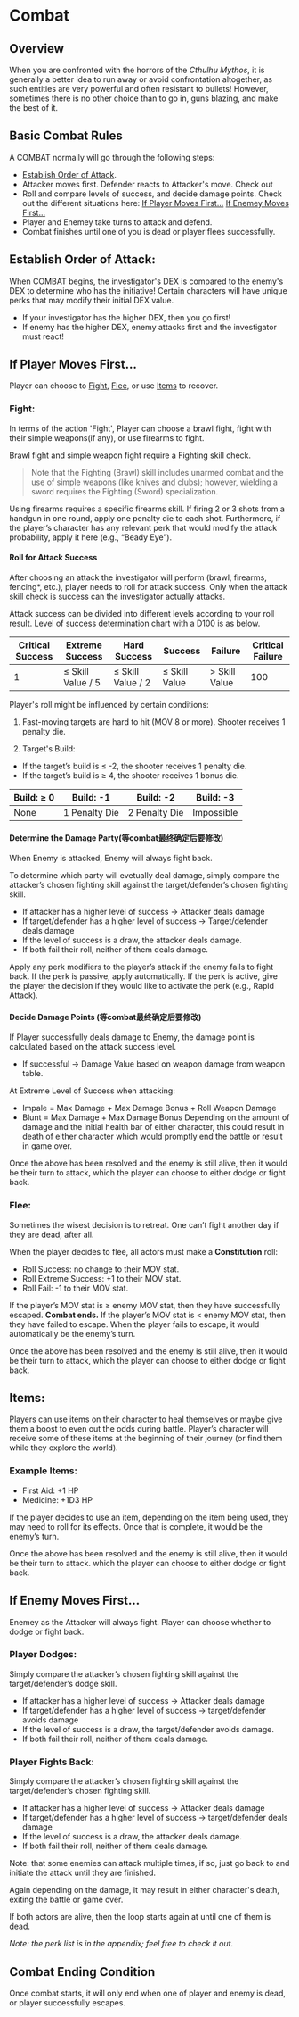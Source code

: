 # Combat

## Overview
When you are confronted with the horrors of the *Cthulhu Mythos*, it is generally a better idea to run away or avoid confrontation altogether, as such entities are very powerful and often resistant to bullets! However, sometimes there is no other choice than to go in, guns blazing, and make the best of it.

## Basic Combat Rules

A COMBAT normally will go through the following steps:

- [Establish Order of Attack](#establish-order-of-attack). 
- Attacker moves first. Defender reacts to Attacker's move. Check out
- Roll and compare levels of success, and decide damage points.
Check out the different situations here:
[If Player Moves First...](#if-player-moves-first)
[If Enemey Moves First...](#if-enemy-moves-first)
- Player and Enemey take turns to attack and defend.
- Combat finishes until one of you is dead or player flees successfully.

## Establish Order of Attack:

When COMBAT begins, the investigator's DEX is compared to the enemy's DEX to determine who has the initiative! Certain characters will have unique perks that may modify their initial DEX value.

- If your investigator has the higher DEX, then you go first!
- If enemy has the higher DEX, enemy attacks first and the investigator must react!

## If Player Moves First...
Player can choose to [Fight](#fight), [Flee](#flee), or use [Items](#items) to recover. 

### Fight:
In terms of the action 'Fight', Player can choose a brawl fight, fight with their simple weapons(if any), or use firearms to fight.

Brawl fight and simple weapon fight require a Fighting skill check. 

> Note that the Fighting (Brawl) skill includes unarmed combat and the use of simple weapons (like knives and clubs); however, wielding a sword requires the Fighting (Sword) specialization.

Using firearms requires a specific firearms skill. If firing 2 or 3 shots from a handgun in one round, apply one penalty die to each shot.
Furthermore, if the player’s character has any relevant perk that would modify the attack probability, apply it here (e.g., “Beady Eye”).

#### Roll for Attack Success
After choosing an attack the investigator will perform (brawl, firearms, fencing*, etc.), player needs to roll for attack success. Only when the attack skill check is success can the investigator actually attacks.

Attack success can be divided into different levels according to your roll result. Level of success determination chart with a D100 is as below.

| Critical Success | Extreme Success        | Hard Success          | Success               | Failure           | Critical Failure |
|------------------|------------------------|-----------------------|-----------------------|-------------------|------------------|
|       1      | ≤ Skill Value / 5      | ≤ Skill Value / 2     | ≤ Skill Value         | > Skill Value     | 100              |

Player's roll might be influenced by certain conditions: 

1. Fast-moving targets are hard to hit (MOV 8 or more). Shooter receives 1 penalty die.

2. Target's Build:
- If the target’s build is ≤ -2, the shooter receives 1 penalty die.
- If the target’s build is ≥ 4, the shooter receives 1 bonus die.

| Build: ≥ 0       | Build: -1             | Build: -2             | Build: -3             |
|------------------|-----------------------|-----------------------|-----------------------|
| None        | 1 Penalty Die                  | 2 Penalty Die         | Impossible         |

#### Determine the Damage Party(等combat最终确定后要修改)

When Enemy is attacked, Enemy will always fight back.

To determine which party will evetually deal damage, simply compare the attacker’s chosen fighting skill against the target/defender’s chosen fighting skill.
- If attacker has a higher level of success → Attacker deals damage
- If target/defender has a higher level of success → Target/defender deals damage
- If the level of success is a draw, the attacker deals damage.
- If both fail their roll, neither of them deals damage.

Apply any perk modifiers to the player’s attack if the enemy fails to fight back. If the perk is passive, apply automatically. If the perk is active, give the player the decision if they would like to activate the perk (e.g., Rapid Attack).

#### Decide Damage Points (等combat最终确定后要修改)
If Player successfully deals damage to Enemy, the damage point is calculated based on the attack success level.

- If successful → Damage Value based on weapon damage from weapon table.

At Extreme Level of Success when attacking:
- Impale = Max Damage + Max Damage Bonus + Roll Weapon Damage
- Blunt = Max Damage + Max Damage Bonus
Depending on the amount of damage and the initial health bar of either character, this could result in death of either character which would promptly end the battle or result in game over.

Once the above has been resolved and the enemy is still alive, then it would be their turn to attack, which the player can choose to either dodge or fight back.

### Flee:

Sometimes the wisest decision is to retreat. One can’t fight another day if they are dead, after all.

When the player decides to flee, all actors must make a **Constitution** roll:

- Roll Success: no change to their MOV stat.
- Roll Extreme Success: +1 to their MOV stat.
- Roll Fail: -1 to their MOV stat.

If the player’s MOV stat is ≥ enemy MOV stat, then they have successfully escaped. **Combat ends.**
If the player’s MOV stat is < enemy MOV stat, then they have failed to escape.
When the player fails to escape, it would automatically be the enemy’s turn.

Once the above has been resolved and the enemy is still alive, then it would be their turn to attack, which the player can choose to either dodge or fight back.


## Items:

Players can use items on their character to heal themselves or maybe give them a boost to even out the odds during battle. Player’s character will receive some of these items at the beginning of their journey (or find them while they explore the world).

### Example Items:

- First Aid: +1 HP
- Medicine: +1D3 HP

If the player decides to use an item, depending on the item being used, they may need to roll for its effects. Once that is complete, it would be the enemy’s turn.

Once the above has been resolved and the enemy is still alive, then it would be their turn to attack. which the player can choose to either dodge or fight back.

## If Enemy Moves First...
Enemey as the Attacker will always fight. Player can choose whether to dodge or fight back. 

### Player Dodges:

Simply compare the attacker’s chosen fighting skill against the target/defender’s dodge skill.
- If attacker has a higher level of success → Attacker deals damage
- If target/defender has a higher level of success → target/defender avoids damage
- If the level of success is a draw, the target/defender avoids damage.
- If both fail their roll, neither of them deals damage.

### Player Fights Back:

Simply compare the attacker’s chosen fighting skill against the target/defender’s chosen fighting skill.
- If attacker has a higher level of success → Attacker deals damage
- If target/defender has a higher level of success → target/defender deals damage
- If the level of success is a draw, the attacker deals damage.
- If both fail their roll, neither of them deals damage.

Note: that some enemies can attack multiple times, if so, just go back to and initiate the attack until they are finished.

Again depending on the damage, it may result in either character's death, exiting the battle or game over. 

If both actors are alive, then the loop starts again at until one of them is dead.

*Note: the perk list is in the appendix; feel free to check it out.*

## Combat Ending Condition
Once combat starts, it will only end when one of player and enemy is dead, or player successfully escapes.


